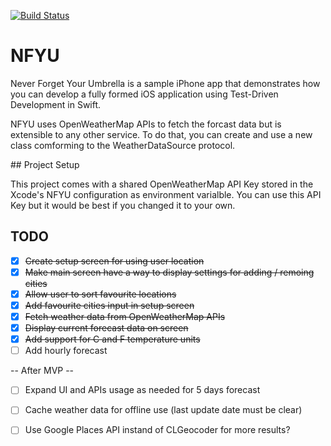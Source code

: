 [![Build Status](https://travis-ci.org/gtranchedone/NFYU.svg)](https://travis-ci.org/gtranchedone/NFYU)

# NFYU

Never Forget Your Umbrella is a sample iPhone app that demonstrates
 how you can develop a fully formed iOS application using Test-Driven
 Development in Swift.

NFYU uses OpenWeatherMap APIs to fetch the forcast data but is
 extensible to any other service. To do that, you can create and use
 a new class comforming to the WeatherDataSource protocol.

## Project Setup

This project comes with a shared OpenWeatherMap API Key stored in the
Xcode's NFYU configuration as environment varialble. You can use this
API Key but it would be best if you changed it to your own.

## TODO

- [x] ~~Create setup screen for using user location~~
- [x] ~~Make main screen have a way to display settings
 for adding / remoing cities~~
- [x] ~~Allow user to sort favourite locations~~
- [x] ~~Add favourite cities input in setup screen~~
- [x] ~~Fetch weather data from OpenWeatherMap APIs~~
- [x] ~~Display current forecast data on screen~~
- [x] ~~Add support for C and F temperature units~~
- [ ] Add hourly forecast

-- After MVP --

- [ ] Expand UI and APIs usage as needed for 5 days forecast
- [ ] Cache weather data for offline use (last update date must be clear)
- [ ] Use Google Places API instand of CLGeocoder for more results?


